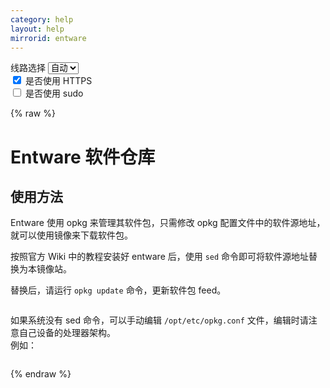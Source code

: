 ```yaml
---
category: help
layout: help
mirrorid: entware
---
```


<!-- 本 markdown 从 tuna/mirrorz-help-ng 自动生成，如需修改请参阅该仓库 -->

<style>.z-help tmpl { display: none }</style>

<div class="z-wrap">
    <form class="z-form z-global" onchange="form_update(null)" onsubmit="return false">
        <div>
            <label for="e0a5cecb">线路选择</label>
            <select id="e0a5cecb" name="host">
                <option selected="selected" value="{{ site.url }}">自动</option>
                <option value="{{ site.urlv4 }}">IPv4</option>
                <option value="{{ site.urlv6 }}">IPv6</option>
            </select>
        </div>
        <div>
            <input id="144d763c" name="_scheme" type="checkbox" checked>
            <label for="144d763c">是否使用 HTTPS</label>
        </div>
        <div>
            <input id="4659e7da" name="_sudo" type="checkbox">
            <label for="4659e7da">是否使用 sudo</label>
        </div>
    </form>
</div>
{% raw %}
<div class="z-help"><h1>Entware 软件仓库</h1>
<h2>使用方法</h2>
<p>Entware 使用 opkg 来管理其软件包，只需修改 opkg 配置文件中的软件源地址，就可以使用镜像来下载软件包。</p>
<p>按照官方 Wiki 中的教程安装好 entware 后，使用 <code>sed</code> 命令即可将软件源地址替换为本镜像站。</p>
<p>替换后，请运行 <code>opkg update</code> 命令，更新软件包 feed。</p>
<div class="z-wrap"><form class="z-form" onchange="form_update(event)" onsubmit="return false"></form><pre class="z-code"></pre></div><tmpl z-lang="bash">
sed -i 's|https\?://bin.entware.net|{{endpoint}}|g' /opt/etc/opkg.conf
opkg update
</tmpl>
<p>如果系统没有 sed 命令，可以手动编辑 <code>/opt/etc/opkg.conf</code> 文件，编辑时请注意自己设备的处理器架构。<br/>
例如：</p>
<div class="z-wrap"><form class="z-form" onchange="form_update(event)" onsubmit="return false"></form><pre class="z-code"></pre></div><tmpl>
src/gz entware {{endpoint}}/aarch64-k3.10
</tmpl><script id="z-config" type="application/x-mirrorz-help">eyJfIjogIkVudHdhcmUgXHU4ZjZmXHU0ZWY2XHU0ZWQzXHU1ZTkzIiwgImJsb2NrIjogWyJ1c2FnZSJdLCAiaW5wdXQiOiB7fSwgIm5hbWUiOiAiZW50d2FyZSJ9</script>
</div>

{% endraw %}

<script src="/static/js/mustache.min.js?{{ site.data['hash'] }}"></script>
<script src="/static/js/zdocs.js?{{ site.data['hash'] }}"></script>
